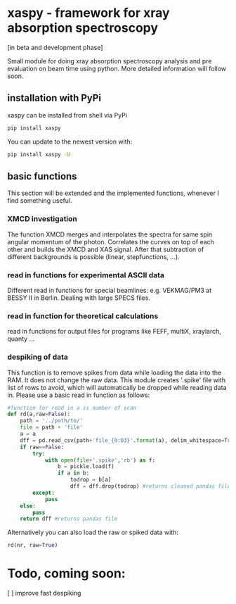 # xaspy - framework for xray absorption spectroscopy
[in beta and development phase]

Small module for doing xray absorption spectroscopy analysis and pre evaluation on beam time using python. More detailed information will follow soon. 


## installation with PyPi
xaspy can be installed from shell via PyPi
```bash
pip install xaspy
```

You can update to the newest version with: 

```bash
pip install xaspy -U
```

## basic functions

This section will be extended and the implemented functions, whenever I find something useful.

### XMCD investigation

The function XMCD merges and interpolates the spectra for same spin angular momentum of the photon. Correlates the curves on top of each other and builds the XMCD and XAS signal. After that subtraction of different backgrounds is possible (linear, stepfunctions, ...).  

### read in functions for experimental ASCII data 

Different read in functions for special beamlines: e.g. VEKMAG/PM3 at BESSY II in Berlin. Dealing with large SPECS files. 

### read in function for theoretical calculations

read in functions for output files for programs like FEFF, multiX, xraylarch, quanty ...

### despiking of data

This function is to remove spikes from data while loading the data into the RAM.  It does not change the raw data. This module creates '.spike' file with list of rows to avoid, which will automatically be dropped while reading data in. Please use a basic read in function as follows:

```python
#function for read in a is number of scan
def rd(a,raw=False):
    path = '../path/to/'
    file = path + 'file'
    a = a
    dff = pd.read_csv(path+'file_{0:03}'.format(a), delim_whitespace=True,skiprows=[1]) # example readin
    if raw==False:
        try:
            with open(file+'.spike','rb') as f:
                b = pickle.load(f)
                if a in b:
                    todrop = b[a]
                    dff = dff.drop(todrop) #returns cleaned pandas file if .spike is existent and has an entry for scan number
        except:
            pass
    else: 
        pass
    return dff #returns pandas file 
```
Alternatively you can also load the raw or spiked data with:

```python 
rd(nr, raw=True)
```



# Todo, coming soon:

[ ] improve fast despiking
